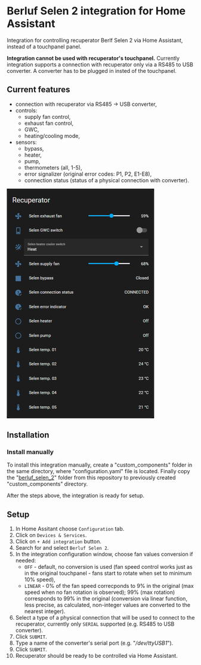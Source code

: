 # Berluf Selen 2 integration for Home Assistant
Integration for controlling recuperator Berlf Selen 2 via Home Assistant, instead of a touchpanel panel.

**Integration cannot be used with recuperator's touchpanel.**
Currently integration supports a connection with recuperator only via a RS485 to USB converter.
A converter has to be plugged in insted of the touchpanel.

## Current features
- connection with recuperator via RS485 -> USB converter,
- controls:
    - supply fan control,
    - exhaust fan control,
    - GWC,
    - heating/cooling mode,
- sensors:
    - bypass,
    - heater,
    - pump,
    - thermometers (all, 1-5),
    - error signalizer (original error codes: P1, P2, E1-E8),
    - connection status (status of a physical connection with converter).

![Recuperator in Home Assistant](./resources/hass_recuperator.png)

## Installation

### Install manually

To install this integration manually, create a "custom_components" folder in the same directory, where "configuration.yaml" file is located.
Finally copy the "[berluf_selen_2](./custom_components/berluf_selen_2)" folder from this repository to previously created "custom_components" directory.

After the steps above, the integration is ready for setup.

## Setup
1. In Home Assitant choose `Configuration` tab.
1. Click on `Devices & Services`.
1. Click on `+ Add integration` button.
1. Search for and select `Berluf Selen 2`.
1. In the integration configuration window, choose fan values conversion if needed:
    - `OFF` - default, no conversion is used (fan speed control works just as in the original touchpanel - fans start to rotate when set to minimum 10% speed),
    - `LINEAR` - 0% of the fan speed correcponds to 9% in the original (max speed when no fan rotation is observed); 99% (max rotation) corresponds to 99% in the original (conversion via linear function, less precise, as calculated, non-integer values are converted to the nearest integer).
1. Select a type of a physical connection that will be used to connect to the recuperator, currently only `SERIAL` supported (e.g. RS485 to USB converter).
1. Click `SUBMIT`.
1. Type a name of the converter's serial port (e.g. "*/dev/ttyUSB1*").
1. Click `SUBMIT`.
1. Recuperator should be ready to be controlled via Home Assistant.
